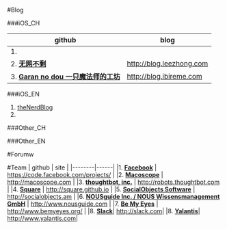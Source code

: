 #Blog

###iOS_CH

| github | blog |
|--------|------|
|1. **[]()** ||
|2. **[无网不剩](https://github.com/lzyy/wuditoo)**| <http://blog.leezhong.com> |
|3. **[Garan no dou 一只魔法师的工坊](https://github.com/ibireme/)**| <http://blog.ibireme.com> |

###iOS_EN

1. [theNerdBlog](http://blog.bignerdranch.com)
2. []()


###Other_CH

###Other_EN

#Forumw

#Team
| github | site |
|--------|------|
|1. **[Facebook](https://github.com/facebook)** | <https://code.facebook.com/projects/> |
|2. **[Macoscope](https://github.com/macoscope)** | <http://macoscope.com> |
|3. **[thoughtbot, inc.](https://github.com/thoughtbot)** | <http://robots.thoughtbot.com> |
|4. **[Square](https://github.com/square)** | <http://square.github.io> |
|5. **[SocialObjects Software](https://github.com/SocialObjects-Software)** | <http://socialobjects.am> |
|6. **[NOUSguide Inc. / NOUS Wissensmanagement GmbH](https://github.com/NOUSguide)** | <http://www.nousguide.com> |
|7. **[Be My Eyes]()** | <http://www.bemyeyes.org/> |
|8. **[Slack](https://github.com/slackhq)**| <http://slack.com>|
|8. **[Yalantis](https://github.com/Yalantis)**| <http://www.yalantis.com>|


